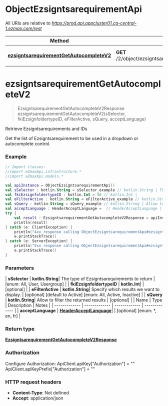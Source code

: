 # ObjectEzsigntsarequirementApi

All URIs are relative to *https://prod.api.appcluster01.ca-central-1.ezmax.com/rest*

| Method | HTTP request | Description |
| ------------- | ------------- | ------------- |
| [**ezsigntsarequirementGetAutocompleteV2**](ObjectEzsigntsarequirementApi.md#ezsigntsarequirementGetAutocompleteV2) | **GET** /2/object/ezsigntsarequirement/getAutocomplete/{sSelector} | Retrieve Ezsigntsarequirements and IDs |


<a id="ezsigntsarequirementGetAutocompleteV2"></a>
# **ezsigntsarequirementGetAutocompleteV2**
> EzsigntsarequirementGetAutocompleteV2Response ezsigntsarequirementGetAutocompleteV2(sSelector, fkiEzsignfoldertypeID, eFilterActive, sQuery, acceptLanguage)

Retrieve Ezsigntsarequirements and IDs

Get the list of Ezsigntsarequirement to be used in a dropdown or autocomplete control.

### Example
```kotlin
// Import classes:
//import eZmaxApi.infrastructure.*
//import eZmaxApi.models.*

val apiInstance = ObjectEzsigntsarequirementApi()
val sSelector : kotlin.String = sSelector_example // kotlin.String | The type of Ezsigntsarequirements to return
val fkiEzsignfoldertypeID : kotlin.Int = 56 // kotlin.Int | 
val eFilterActive : kotlin.String = eFilterActive_example // kotlin.String | Specify which results we want to display.
val sQuery : kotlin.String = sQuery_example // kotlin.String | Allow to filter the returned results
val acceptLanguage : HeaderAcceptLanguage =  // HeaderAcceptLanguage | 
try {
    val result : EzsigntsarequirementGetAutocompleteV2Response = apiInstance.ezsigntsarequirementGetAutocompleteV2(sSelector, fkiEzsignfoldertypeID, eFilterActive, sQuery, acceptLanguage)
    println(result)
} catch (e: ClientException) {
    println("4xx response calling ObjectEzsigntsarequirementApi#ezsigntsarequirementGetAutocompleteV2")
    e.printStackTrace()
} catch (e: ServerException) {
    println("5xx response calling ObjectEzsigntsarequirementApi#ezsigntsarequirementGetAutocompleteV2")
    e.printStackTrace()
}
```

### Parameters
| **sSelector** | **kotlin.String**| The type of Ezsigntsarequirements to return | [enum: All, User, Usergroup] |
| **fkiEzsignfoldertypeID** | **kotlin.Int**|  | [optional] |
| **eFilterActive** | **kotlin.String**| Specify which results we want to display. | [optional] [default to Active] [enum: All, Active, Inactive] |
| **sQuery** | **kotlin.String**| Allow to filter the returned results | [optional] |
| Name | Type | Description  | Notes |
| ------------- | ------------- | ------------- | ------------- |
| **acceptLanguage** | [**HeaderAcceptLanguage**](.md)|  | [optional] [enum: *, en, fr] |

### Return type

[**EzsigntsarequirementGetAutocompleteV2Response**](EzsigntsarequirementGetAutocompleteV2Response.md)

### Authorization


Configure Authorization:
    ApiClient.apiKey["Authorization"] = ""
    ApiClient.apiKeyPrefix["Authorization"] = ""

### HTTP request headers

 - **Content-Type**: Not defined
 - **Accept**: application/json

